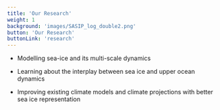 ```yaml
---
title: 'Our Research'
weight: 1
background: 'images/SASIP_log_double2.png'
button: 'Our Research'
buttonLink: 'research'
---
```


* Modelling sea-ice and its multi-scale dynamics

* Learning about the interplay between sea ice and upper ocean dynamics

* Improving existing climate models and climate projections with better sea ice representation
